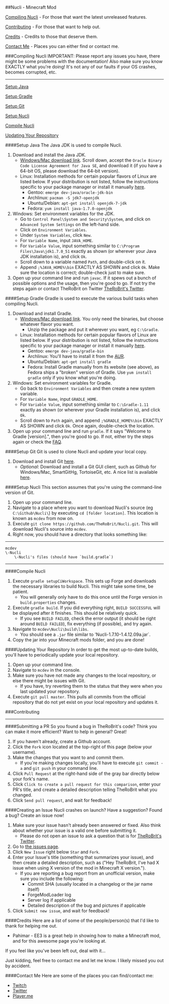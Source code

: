 ##Nucli - Minecraft Mod

[Compiling Nucli](#compiling-nucli) - For those that want the latest unreleased features.

[Contributing](#contributing) - For those that want to help out.

[Credits](#credits) - Credits to those that deserve them.

[Contact Me](#contact-me) - Places you can either find or contact me.

###Compiling Nucli
IMPORTANT: Please report any issues you have, there might be some problems with the documentation!
Also make sure you know EXACTLY what you're doing!  It's not any of our faults if your OS crashes, becomes corrupted, etc.
***
[Setup Java](#setup-java)

[Setup Gradle](#setup-gradle)

[Setup Git](#setup-git)

[Setup Nucli](#setup-nucli)

[Compile Nucli](#compile-nucli)

[Updating Your Repository](#updating-your-repository)

####Setup Java
The Java JDK is used to compile Nucli.

1. Download and install the Java JDK.
	* [Windows/Mac download link](http://www.oracle.com/technetwork/java/javase/downloads/jdk7-downloads-1880260.html).  Scroll down, accept the `Oracle Binary Code License Agreement for Java SE`, and download it (if you have a 64-bit OS, please download the 64-bit version).
	* Linux: Installation methods for certain popular flavors of Linux are listed below.  If your distribution is not listed, follow the instructions specific to your package manager or install it manually [here](http://www.oracle.com/technetwork/java/javase/downloads/jdk7-downloads-1880260.html).
		* Gentoo: `emerge dev-java/oracle-jdk-bin`
		* Archlinux: `pacman -S jdk7-openjdk`
		* Ubuntu/Debian: `apt-get install openjdk-7-jdk`
		* Fedora: `yum install java-1.7.0-openjdk`
2. Windows: Set environment variables for the JDK.
    * Go to `Control Panel\System and Security\System`, and click on `Advanced System Settings` on the left-hand side.
    * Click on `Environment Variables`.
    * Under `System Variables`, click `New`.
    * For `Variable Name`, input `JAVA_HOME`.
    * For `Variable Value`, input something similar to `C:\Program Files\Java\jdk1.7.0_51` exactly as shown (or wherever your Java JDK installation is), and click `Ok`.
    * Scroll down to a variable named `Path`, and double-click on it.
    * Append `;%JAVA_HOME%\bin` EXACTLY AS SHOWN and click `Ok`.  Make sure the location is correct; double-check just to make sure.
3. Open up your command line and run `javac`.  If it spews out a bunch of possible options and the usage, then you're good to go.  If not try the steps again or contact TheRoBrit on Twitter [TheRoBrit's Twitter](https://twitter.com/TheRoBrit).

####Setup Gradle
Gradle is used to execute the various build tasks when compiling Nucli.

1. Download and install Gradle.
	* [Windows/Mac download link](http://www.gradle.org/downloads).  You only need the binaries, but choose whatever flavor you want.
		* Unzip the package and put it wherever you want, eg `C:\Gradle`.
	* Linux: Installation methods for certain popular flavors of Linux are listed below.  If your distribution is not listed, follow the instructions specific to your package manager or install it manually [here](http://www.gradle.org/downloads).
		* Gentoo: `emerge dev-java/gradle-bin`
		* Archlinux: You'll have to install it from the [AUR](https://aur.archlinux.org/packages/gradle).
		* Ubuntu/Debian: `apt-get install gradle`
		* Fedora: Install Gradle manually from its website (see above), as Fedora ships a "broken" version of Gradle.  Use `yum install gradle` only if you know what you're doing.
2. Windows: Set environment variables for Gradle.
	* Go back to `Environment Variables` and then create a new system variable.
	* For `Variable Name`, input `GRADLE_HOME`.
	* For `Variable Value`, input something similar to `C:\Gradle-1.11` exactly as shown (or wherever your Gradle installation is), and click `Ok`.
	* Scroll down to `Path` again, and append `;%GRADLE_HOME%\bin` EXACTLY AS SHOWN and click `Ok`.  Once again, double-check the location.
3. Open up your command line and run `gradle`.  If it says "Welcome to Gradle [version].", then you're good to go.  If not, either try the steps again or check the [FAQ](https://github.com/TheRoBrit/Nucli/wiki/Frequently-Asked-Questions).

####Setup Git
Git is used to clone Nucli and update your local copy.

1. Download and install Git [here](http://git-scm.com/download/).
	* *Optional*: Download and install a Git GUI client, such as Github for Windows/Mac, SmartGitHg, TortoiseGit, etc.  A nice list is available [here](http://git-scm.com/downloads/guis).

####Setup Nucli
This section assumes that you're using the command-line version of Git.

1. Open up your command line.
2. Navigate to a place where you want to download Nucli's source (eg `C:\Github\Nucli\`) by executing `cd [folder location]`.  This location is known as `mcdev` from now on.
3. Execute `git clone https://github.com/TheRoBrit/Nucli.git`.  This will download Nucli's source into `mcdev`.
4. Right now, you should have a directory that looks something like:

***
	mcdev
	\-Nucli
		\-Nucli's files (should have `build.gradle`)
***

####Compile Nucli
1. Execute `gradle setupCiWorkspace`. This sets up Forge and downloads the necessary libraries to build Nucli.  This might take some time, be patient.
	* You will generally only have to do this once until the Forge version in `build.properties` changes.
2. Execute `gradle build`. If you did everything right, `BUILD SUCCESSFUL` will be displayed after it finishes.  This should be relatively quick.
    * If you see `BUILD FAILED`, check the error output (it should be right around `BUILD FAILED`), fix everything (if possible), and try again.
3. Navigate to `mcdev\Nucli\build\libs`.
    *  You should see a `.jar` file similar to 'Nucli-1.7.10-1.4.12.09a.jar`.
4. Copy the jar into your Minecraft mods folder, and you are done!

####Updating Your Repository
In order to get the most up-to-date builds, you'll have to periodically update your local repository.

1. Open up your command line.
2. Navigate to `mcdev` in the console.
3. Make sure you have not made any changes to the local repository, or else there might be issues with Git.
	* If you have, try reverting them to the status that they were when you last updated your repository.
4. Execute `git pull master`.  This pulls all commits from the official repository that do not yet exist on your local repository and updates it.

###Contributing
***
####Submitting a PR
So you found a bug in TheRoBrit's code?  Think you can make it more efficient?  Want to help in general?  Great!

1. If you haven't already, create a Github account.
2. Click the `Fork` icon located at the top-right of this page (below your username).
3. Make the changes that you want to and commit them.
	* If you're making changes locally, you'll have to execute `git commit -a` and `git push` in your command line.
4. Click `Pull Request` at the right-hand side of the gray bar directly below your fork's name.
5. Click `Click to create a pull request for this comparison`, enter your PR's title, and create a detailed description telling TheRoBrit what you changed.
6. Click `Send pull request`, and wait for feedback!

####Creating an Issue
Nucli crashes on launch?  Have a suggestion?  Found a bug?  Create an issue now!

1. Make sure your issue hasn't already been answered or fixed.  Also think about whether your issue is a valid one before submitting it.
	* Please do not open an issue to ask a question that is for [TheRoBrit's Twitter](https://twitter.com/TheRoBrit/).
2. Go to [the issues page](http://github.com/TheRoBrit/Nucli/issues).
3. Click `New Issue` right below `Star` and `Fork`.
4. Enter your Issue's title (something that summarizes your issue), and then create a detailed description, such as ("Hey TheRoBrit, I've had X issue when using X version of the mod in Minecraft X version.").
	* If you are reporting a bug report from an unofficial version, make sure you include the following:
		* Commit SHA (usually located in a changelog or the jar name itself)
		* ForgeModLoader log
		* Server log if applicable
		* Detailed description of the bug and pictures if applicable
5. Click `Submit new issue`, and wait for feedback!

####Credits
Here are a list of some of the people/person(s) that I'd like to thank for helping me out.

* Pahimar - EE3 is a great help in showing how to make a Minecraft mod, and for this awesome page you're looking at.

If you feel like you've been left out, deal with it...

Just kidding, feel free to contact me and let me know. I likely missed you out by accident.

####Contact Me
Here are some of the places you can find/contact me:
* [Twitch](http://twitch.tv/TheRoBrit)
* [Twitter](https://twitter.com/TheRoBrit)
* [Player.me](https://player.me/TheRoBrit)
